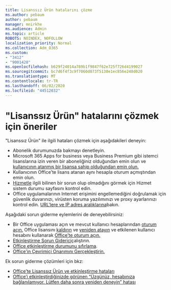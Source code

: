 ```yaml
---
title: Lisanssız Ürün hatalarını çözme
ms.author: pebaum
author: pebaum
manager: mnirkhe
ms.audience: Admin
ms.topic: article
ROBOTS: NOINDEX, NOFOLLOW
localization_priority: Normal
ms.collection: Adm_O365
ms.custom:
- "3412"
- "9001428"
ms.openlocfilehash: b629f24014a789b1f9847f62e725f726d4199027
ms.sourcegitcommit: bc7d6f4f3c9f7060d073f5130e1ec856e248d020
ms.translationtype: MT
ms.contentlocale: tr-TR
ms.lasthandoff: 06/02/2020
ms.locfileid: "44512032"
---
```

# <a name="suggestions-for-solving-unlicensed-product-errors"></a>"Lisanssız Ürün" hatalarını çözmek için öneriler

"Lisanssız Ürün" ile ilgili hataları çözmek için aşağıdakileri deneyin:

- Abonelik durumunuzda bakmayı denetleyin.
- Microsoft 365 Apps for business veya Business Premium gibi istemci lisanslarına izin veren bir aboneliğiniz olduğundan emin olun ve [kullanıcının atanmış bir lisansa sahip olduğundan emin olun.](https://docs.microsoft.com/microsoft-365/admin/add-users/add-users) 
- Kullanıcının Office'te lisans atanan aynı hesapla oturum açmıştından emin olun.
- [Hizmetle](https://docs.microsoft.com/office365/enterprise/view-service-health) ilgili bilinen bir sorun olup olmadığını görmek için Hizmet sistem durumu sayfasını kontrol edin.
- Office uygulamalarının Internet erişimini engellemediğini doğrulamak için güvenlik duvarınızı, virüsten koruma yazılımınızı ve proxy ayarlarınızı kontrol edin. [URL'lere ve IP adres aralıklarına](https://docs.microsoft.com/office365/enterprise/urls-and-ip-address-ranges)bakın.

Aşağıdaki sorun giderme eylemlerini de deneyebilirsiniz: 

- Bir Office uygulaması açın ve mevcut kullanıcı hesaplarından [oturum açın.](https://support.office.com/article/5a20dc11-47e9-4b6f-945d-478cb6d92071) Office lisansını [kaldırın](https://docs.microsoft.com/microsoft-365/admin/manage/remove-licenses-from-users) ve [yeniden atayın](https://docs.microsoft.com/microsoft-365/admin/manage/assign-licenses-to-users) ve etkilenen kullanıcı hesabını kullanarak [Office'te oturum açın.](https://support.office.com/article/628ea040-f265-49de-b986-be09c3ebf8a9)
- [Etkinleştirme Sorun Giderici](https://aka.ms/SARA-OfficeActivation-Alchemy)çalıştırın.
- [Office etkinleştirme durumunu sıfırlama](https://docs.microsoft.com/office365/troubleshoot/activation/reset-office-365-proplus-activation-state). 
- [Office'in Çevrimiçi Onarımını Gerçekleştirin.](https://support.office.com/Article/7821d4b6-7c1d-4205-aa0e-a6b40c5bb88b)

Ek sorun giderme çözümleri için bkz: 

- [Office’te Lisanssız Ürün ve etkinleştirme hataları](https://support.office.com/Article/0d23d3c0-c19c-4b2f-9845-5344fedc4380)
- [Office’i etkinleştirdiğinizde görünen “Üzgünüz, hesabınıza bağlanılamıyor. Lütfen daha sonra yeniden deneyin” hatası](https://docs.microsoft.com/office/troubleshoot/activation-installation/issue-when-activate-office-from-office-365)
